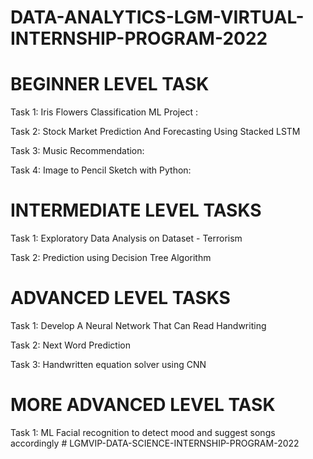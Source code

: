 # DATA-ANALYTICS-LGM-VIRTUAL-INTERNSHIP-PROGRAM-2022

# BEGINNER LEVEL TASK

Task 1: Iris Flowers Classification ML Project :

Task 2: Stock Market Prediction And Forecasting Using Stacked LSTM

Task 3: Music Recommendation:

Task 4: Image to Pencil Sketch with Python:


# INTERMEDIATE LEVEL TASKS

Task 1: Exploratory Data Analysis on Dataset - Terrorism

Task 2: Prediction using Decision Tree  Algorithm 


# ADVANCED LEVEL TASKS

Task 1: Develop A Neural Network That Can Read Handwriting

Task 2: Next Word Prediction

Task 3: Handwritten equation solver using CNN 


# MORE ADVANCED LEVEL TASK

Task 1: ML Facial recognition to detect mood and suggest songs accordingly
#   L G M V I P - D A T A - S C I E N C E - I N T E R N S H I P - P R O G R A M - 2 0 2 2  
 